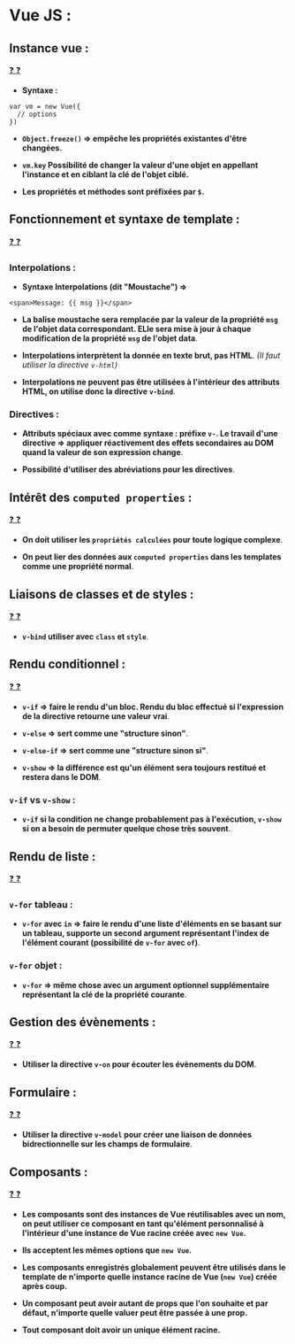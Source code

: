 # Vue JS :

## Instance vue :

[:question: :question:](instanceVue.md)

* **Syntaxe :**

```
var vm = new Vue({
  // options
})
```

* **`Object.freeze()` => empêche les propriétés existantes d'être changées.**

* **`vm.key` Possibilité de changer la valeur d'une objet en appellant l'instance et en ciblant la clé de l'objet ciblé.**

* **Les propriétés et méthodes sont préfixées par `$`.**

## Fonctionnement et syntaxe de template :

[:question: :question:](syntaxeTemplate.md)

### Interpolations :

* **Syntaxe Interpolations (dit "Moustache") =>**

```
<span>Message: {{ msg }}</span>
```

* **La balise moustache sera remplacée par la valeur de la propriété `msg` de l'objet data correspondant. ELle sera mise à jour à chaque modification de la propriété `msg` de l'objet data**.

* **Interpolations interprètent la donnée en texte brut, pas HTML**. *(Il faut utiliser la directive `v-html`)*

* **Interpolations ne peuvent pas être utilisées à l'intérieur des attributs HTML, on utilise donc la directive `v-bind`**.


### Directives :

* **Attributs spéciaux avec comme syntaxe : préfixe `v-`. Le travail d'une directive => appliquer réactivement des effets secondaires au DOM quand la valeur de son expression change**.

* **Possibilité d'utiliser des abréviations pour les directives**.

## Intérêt des `computed properties` :

[:question: :question:](computedProperties.md)

* **On doit utiliser les `propriétés calculées` pour toute logique complexe**.

* **On peut lier des données aux `computed properties` dans les templates comme une propriété normal**.

## Liaisons de classes et de styles :

[:question: :question:](liaisonsClassesEtStyles.md)

* **`v-bind` utiliser avec `class` et `style`**.

## Rendu conditionnel :

[:question: :question:](renduConditionnel.md)

* **`v-if` => faire le rendu d'un bloc. Rendu du bloc effectué si l'expression de la directive retourne une valeur vrai**.

* **`v-else` => sert comme une "structure sinon"**.

* **`v-else-if` => sert comme une "structure sinon si"**.

* **`v-show` => la différence est qu'un élément sera toujours restitué et restera dans le DOM**.

### `v-if` vs `v-show` :

* **`v-if` si la condition ne change probablement pas à l'exécution, `v-show` si on a besoin de permuter quelque chose très souvent**.

## Rendu de liste :

[:question: :question:](renduListe.md)

### `v-for` tableau :

* **`v-for` avec `in` => faire le rendu d'une liste d'éléments en se basant sur un tableau, supporte un second argument représentant l'index de l'élément courant (possibilité de `v-for` avec `of`)**.

### `v-for` objet :

* **`v-for` => même chose avec un argument optionnel supplémentaire représentant la clé de la propriété courante**.

## Gestion des évènements :

[:question: :question:](gestionEvenements.md)

* **Utiliser la directive `v-on` pour écouter les évènements du DOM**.

## Formulaire :

[:question: :question:](formulaire.md)

* **Utiliser la directive `v-model` pour créer une liaison de données bidrectionnelle sur les champs de formulaire**.

## Composants :

[:question: :question:](composants.md)

* **Les composants sont des instances de Vue réutilisables avec un nom, on peut utiliser ce composant en tant qu'élément personnalisé à l'intérieur d'une instance de Vue racine créée avec `new Vue`.**

* **Ils acceptent les mêmes options que `new Vue`.**

* **Les composants enregistrés globalement peuvent être utilisés dans le template de n'importe quelle instance racine de Vue (`new Vue`) créée après coup.**

* **Un composant peut avoir autant de props que l'on souhaite et par défaut, n'importe quelle valuer peut être passée à une prop.**

* **Tout composant doit avoir un unique élément racine.**
